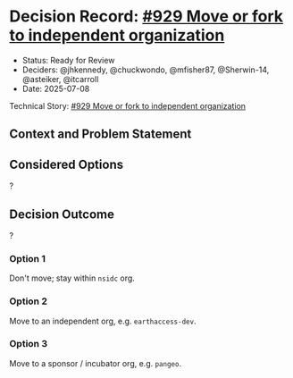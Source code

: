 # Decision Record: [#929 Move or fork to independent organization](https://github.com/nsidc/earthaccess/issues/929)

- Status: Ready for Review  <!-- optional -->
- Deciders: @jhkennedy, @chuckwondo, @mfisher87, @Sherwin-14, @asteiker, @itcarroll
- Date: 2025-07-08
<!-- - Tags: [space and/or comma separated list of tags] optional -->

Technical Story: [#929 Move or fork to independent organization](https://github.com/nsidc/earthaccess/issues/929)

## Context and Problem Statement


## Considered Options

?


## Decision Outcome

?


### Option 1

Don't move; stay within `nsidc` org.

### Option 2

Move to an independent org, e.g. `earthaccess-dev`.

### Option 3

Move to a sponsor / incubator org, e.g. `pangeo`.
